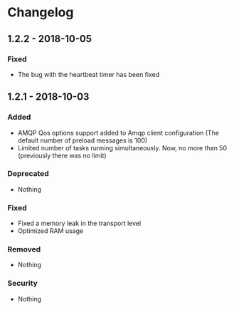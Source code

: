 # Changelog

## 1.2.2 - 2018-10-05

### Fixed
- The bug with the heartbeat timer has been fixed


## 1.2.1 - 2018-10-03

### Added
- AMQP Qos options support added to Amqp client configuration (The default number of preload messages is 100)
- Limited number of tasks running simultaneously. Now, no more than 50 (previously there was no limit)

### Deprecated
- Nothing

### Fixed
- Fixed a memory leak in the transport level
- Optimized RAM usage

### Removed
- Nothing

### Security
- Nothing